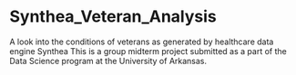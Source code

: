 # Synthea_Veteran_Analysis
A look into the conditions of veterans as generated by healthcare data engine Synthea 
This is a group midterm project submitted as a part of the Data Science program at the University of Arkansas. 
